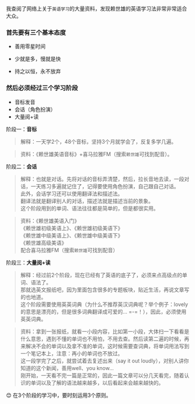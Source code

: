 我查阅了网络上关于`英语学习`的大量资料，发现赖世雄的英语学习法非常非常适合大众。<br/>


### 首先要有三个基本态度

* 善用零星时间
- 少就是多，慢就是快
* 持之以恒，永不放弃


### 然后必须经过三个学习阶段
	 
* 音标发音
* 会话（角色扮演）	 
* 大量阅+读


阶段一：**音标** <br/>

> 解释：一天学2个，48个音标，坚持3个月就学会了，反复多学几遍。<br/>

> 资料：《赖世雄美语音标》+喜马拉雅FM（搜索`赖世雄`可找到配音）。<br/>

阶段二：**会话**

> 解释：也就是对话。先将对话的音标弄清楚，然后，拉长音地去读，一段对话，一天练习多遍就记住了，记得要使用角色扮演，自己跟自己对话。<br/>
此外，会话学习还可以使用翻译法和描述法。<br/>
翻译法就是翻译别人的对话，描述法就是描述当前的景象。<br/>
这个阶段用到的单词、语法往往都是简单的，但是都很实用。<br/>

> 资料：《赖世雄美语入门》<br/>
     《赖世雄初级美语上》、《赖世雄初级美语下》<br/>
     《赖世雄中级美语上》、《赖世雄中级美语下》<br/>
     《赖世雄高级美语》<br/>
     配合喜马拉雅FM（搜索`赖世雄`可找到配音）<br/>
     
阶段三：**大量阅+读**

> 解释：经过前2个阶段，现在已经有了英语的底子了，必须来点高级点的单词、语法了。<br/>
那就选英文报纸吧，因为里面包含很多的专题板块，贴近生活，再说文章写的也地道。<br/>
这个阶段需要使用英英词典（为什么不推荐英汉词典呢？举个例子：lovely的意思是漂亮的，但是很多词典翻译成可爱的... =-=！），因此，必须使用英英词典。<br/>

> 资料：拿到一张报纸，就看一小段内容，比如第一小段，大体扫一下看看是什么意思，遇到不懂的单词也不用怕，不用去查。然后读第二遍的时候，再来解决不会的单词以及拿不准的单词，这时候需要查词典，将单词用法写到一个笔记本上，注意：再小的单词也不放过。<br/>
这一段学完了之后，就尝试着去复述出来（say it out loudly），对别人讲你知道的这个新闻，善用well、you know... <br/>
刚开始，一天看不完一篇是正常的，因此一篇文章可以分几天看完，随着认识的单词以及了解的语法越来越多，以后看起来会越来越快的。

:blush: 在3个阶段的学习中，要时刻运用3个原则。
